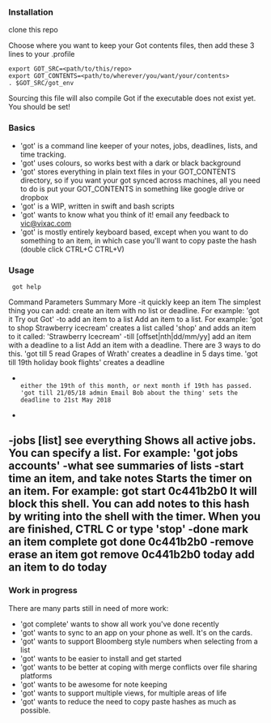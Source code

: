 
### Installation

clone this repo

Choose where you want to keep your Got contents files, then add these 3 lines to your .profile

```
export GOT_SRC=<path/to/this/repo>
export GOT_CONTENTS=<path/to/wherever/you/want/your/contents>
. $GOT_SRC/got_env
```
Sourcing this file will also compile Got if the executable does not exist yet.
You should be set! 


### Basics
- 'got' is a command line keeper of your notes, jobs, deadlines, lists, and time tracking. 
- 'got' uses colours, so works best with a dark or black background
- 'got' stores everything in plain text files in your GOT_CONTENTS directory, so if you want your got synced across machines, all you need to do is put your GOT_CONTENTS in something like google drive or dropbox
- 'got' is a WIP, written in swift and bash scripts
- 'got' wants to know what you think of it! email any feedback to vic@vixac.com
- 'got' is mostly entirely keyboard based, except when you want to do something to an item, in which case you'll want to copy paste the hash (double click CTRL+C CTRL+V) 

### Usage
```
 got help
```
Command   Parameters                            Summary                                 More
-it        <item>                                quickly keep an item                    The simplest thing you can add: create an item with no list or deadline. For example: 'got it Try out Got'
-to        <list> <item>                         add an item to a list                   Add an item to a list. For example: 'got to shop Strawberry icecream' creates a list called 'shop' and adds an item to it called: 'Strawberry Icecream'
-till      [offset|nth|dd/mm/yy] <list> <item>   add an item with a deadline to a list   Add an item with a deadline. There are 3 ways to do this. 'got till 5 read Grapes of Wrath' creates a deadline in 5 days time. 'got till 19th holiday book flights' creates a deadline
-                                                                                        either the 19th of this month, or next month if 19th has passed. 'got till 21/05/18 admin Email Bob about the thing' sets the deadline to 21st May 2018
-
-jobs      [list]                                see everything                          Shows all active jobs. You can specify a list. For example: 'got jobs accounts'
-what                                            see summaries of lists
-start     <hash>                                time an item, and take notes            Starts the timer on an item. For example: got start 0c441b2b0 It will block this shell. You can add notes to this hash by writing into the shell with the timer. When you are finished, CTRL C or type 'stop'
-done      <hash>                                mark an item complete                   got done 0c441b2b0
-remove    <hash>                                erase an item                           got remove 0c441b2b0
today     <list> <item>                         add an item to do today
-


### Work in progress
There are many parts still in need of more work:
- 'got complete' wants to show all work you've done recently
- 'got' wants to sync to an app on your phone as well. It's on the cards.
- 'got' wants to support Bloomberg style number<GO>s when selecting from a list
- 'got' wants to be easier to install and get started
- 'got' wants to be better at coping with merge conflicts over file sharing platforms
- 'got' wants to be awesome for note keeping
- 'got' wants to support multiple views, for multiple areas of life
- 'got' wants to reduce the need to copy paste hashes as much as possible.

